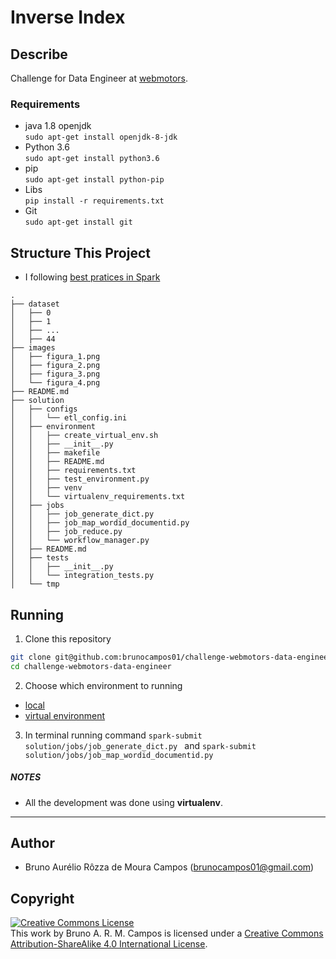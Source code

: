 # Inverse Index

## Describe
Challenge for Data Engineer at [webmotors](https://www.webmotors.com.br/).

### Requirements
- java 1.8 openjdk<br/>
`sudo apt-get install openjdk-8-jdk`
- Python 3.6<br/>
`sudo apt-get install python3.6`
- pip<br/>
`sudo apt-get install python-pip`
- Libs<br/>
`pip install -r requirements.txt`<br/>
- Git<br/>
`sudo apt-get install git`

## Structure This Project

- I following [best pratices in Spark](https://www.slideshare.net/SparkSummit/pyspark-best-practices-by-juliet-hougland)
```
.
├── dataset
│   ├── 0
│   ├── 1
│   ├── ...
│   ├── 44
├── images
│   ├── figura_1.png
│   ├── figura_2.png
│   ├── figura_3.png
│   └── figura_4.png
├── README.md
├── solution
│   ├── configs
│   │   └── etl_config.ini
│   ├── environment
│   │   ├── create_virtual_env.sh
│   │   ├── __init__.py
│   │   ├── makefile
│   │   ├── README.md
│   │   ├── requirements.txt
│   │   ├── test_environment.py
│   │   ├── venv
│   │   └── virtualenv_requirements.txt
│   ├── jobs
│   │   ├── job_generate_dict.py
│   │   ├── job_map_wordid_documentid.py
│   │   ├── job_reduce.py
│   │   └── workflow_manager.py
│   ├── README.md
│   ├── tests
│   │   ├── __init__.py
│   │   └── integration_tests.py
│   └── tmp
```

## Running
1. Clone this repository
```sh
git clone git@github.com:brunocampos01/challenge-webmotors-data-engineer.git
cd challenge-webmotors-data-engineer
```

2. Choose which environment to running
 - [local](environment/README.md)
 - [virtual environment](environment/README.md)

3. In terminal running command `spark-submit solution/jobs/job_generate_dict.py
` and `spark-submit solution/jobs/job_map_wordid_documentid.py`

##### NOTES
- All the development was done using **virtualenv**. 

---

## Author
- Bruno Aurélio Rôzza de Moura Campos (brunocampos01@gmail.com)

## Copyright
<a rel="license" href="http://creativecommons.org/licenses/by-sa/4.0/"><img alt="Creative Commons License" style="border-width:0" src="https://i.creativecommons.org/l/by-sa/4.0/88x31.png" /></a><br />This work by <span xmlns:cc="http://creativecommons.org/ns#" property="cc:attributionName">Bruno A. R. M. Campos</span> is licensed under a <a rel="license" href="http://creativecommons.org/licenses/by-sa/4.0/">Creative Commons Attribution-ShareAlike 4.0 International License</a>.
